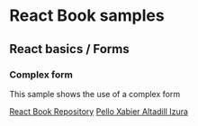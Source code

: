 # React Book samples
## React basics / Forms
### Complex form
This sample shows the use of a complex form

[React Book Repository](https://github.com/pxai/react-samples)
[Pello Xabier Altadill Izura](http://pello.io)